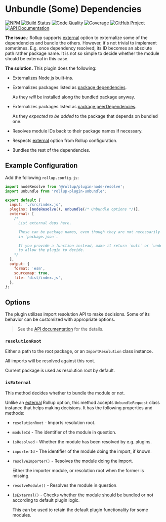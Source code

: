 # Unbundle (Some) Dependencies

[![NPM][npm-image]][npm-url]
[![Build Status][build-status-img]][build-status-link]
[![Code Quality][quality-img]][quality-link]
[![Coverage][coverage-img]][coverage-link]
[![GitHub Project][github-image]][github-url]
[![API Documentation][api-docs-image]][api documentation]

**The issue.**: Rollup supports [external] option to externalize some of the dependencies and bundle the others.
However, it's not trivial to implement sometimes. E.g. once dependency resolved, its ID becomes an absolute path rather
package name. It is not so simple to decide whether the module should be external in this case.

**The solution.** This plugin does the following:

- Externalizes Node.js built-ins.

- Externalizes packages listed as [package dependencies].

  As they _will_ be installed along the bundled package anyway.

- Externalizes packages listed as [package peerDependencies].

  As they _expected to be added_ to the package that depends on bundled one.

- Resolves module IDs back to their package names if necessary.

- Respects [external] option from Rollup configuration.

- Bundles the rest of the dependencies.

[npm-image]: https://img.shields.io/npm/v/rollup-plugin-unbundle.svg?logo=npm
[npm-url]: https://www.npmjs.com/package/rollup-plugin-unbundle
[build-status-img]: https://github.com/run-z/rollup-plugin-unbundle/workflows/Build/badge.svg
[build-status-link]: https://github.com/run-z/rollup-plugin-unbundle/actions?query=workflow:Build
[quality-img]: https://app.codacy.com/project/badge/Grade/2de1f7d57474445084344aa20b00ebc2
[quality-link]: https://www.codacy.com/gh/run-z/rollup-plugin-unbundle/dashboard?utm_source=github.com&utm_medium=referral&utm_content=run-z/rollup-plugin-unbundle&utm_campaign=Badge_Grade
[coverage-img]: https://app.codacy.com/project/badge/Coverage/2de1f7d57474445084344aa20b00ebc2
[coverage-link]: https://www.codacy.com/gh/run-z/rollup-plugin-unbundle/dashboard?utm_source=github.com&utm_medium=referral&utm_content=run-z/rollup-plugin-unbundle&utm_campaign=Badge_Coverage
[github-image]: https://img.shields.io/static/v1?logo=github&label=GitHub&message=project&color=informational
[github-url]: https://github.com/run-z/rollup-plugin-unbundle
[api-docs-image]: https://img.shields.io/static/v1?logo=typescript&label=API&message=docs&color=informational
[API documentation]: https://run-z.github.io/rollup-plugin-unbundle
[external]: https://rollupjs.org/guide/en/#external
[package dependencies]: https://docs.npmjs.com/cli/v8/configuring-npm/package-json#dependencies
[package peerDependencies]: https://docs.npmjs.com/cli/v8/configuring-npm/package-json#peerdependencies

## Example Configuration

Add the following `rollup.config.js`:

```javascript
import nodeResolve from '@rollup/plugin-node-resolve';
import unbundle from 'rollup-plugin-unbundle';

export default {
  input: './src/index.js',
  plugins: [nodeResolve(), unbundle(/* Unbundle options */)],
  external: [
    /*
      List external deps here.

      These can be package names, even though they are not necessarily listed
      in `package.json`.

      If you provide a function instead, make it return `null` or `undefined`
      to allow the plugin to decide.
    */
  ],
  output: {
    format: 'esm',
    sourcemap: true,
    file: 'dist/index.js',
  },
};
```

## Options

The plugin utilizes import resolution API to make decisions. Some of its behavior can be customized with appropriate
options.

> See the [API documentation] for the details.

### `resolutionRoot`

Either a path to the root package, or an `ImportResolution` class instance.

All imports will be resolved against this root.

Current package is used as resolution root by default.

### `isExternal`

This method decides whether to bundle the module or not.

Unlike an [external] Rollup option, this method accepts `UnbundleRequest` class instance that helps making decisions.
It has the following properties and methods:

- `resolutionRoot` - Imports resolution root.

- `moduleId` - The identifier of the module in question.

- `isResolved` - Whether the module has been resolved by e.g. plugins.

- `importerId` - The identifier of the module doing the import, if known.

- `resolveImporter()` - Resolves the module doing the import.

  Either the importer module, or resolution root when the former is missing.

- `resolveModule()` - Resolves the module in question.

- `isExternal()` - Checks whether the module should be bundled or not according to default plugin logic.

  This can be used to retain the default plugin functionality for some modules.
